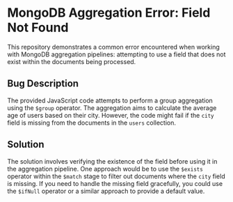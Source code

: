 # MongoDB Aggregation Error: Field Not Found

This repository demonstrates a common error encountered when working with MongoDB aggregation pipelines: attempting to use a field that does not exist within the documents being processed.

## Bug Description

The provided JavaScript code attempts to perform a group aggregation using the `$group` operator. The aggregation aims to calculate the average age of users based on their city. However, the code might fail if the `city` field is missing from the documents in the `users` collection.

## Solution

The solution involves verifying the existence of the field before using it in the aggregation pipeline. One approach would be to use the `$exists` operator within the `$match` stage to filter out documents where the `city` field is missing.  If you need to handle the missing field gracefully, you could use the `$ifNull` operator or a similar approach to provide a default value.